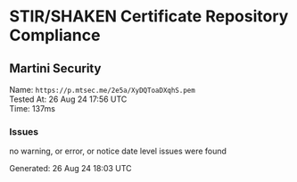 # STIR/SHAKEN Certificate Repository Compliance

## Martini Security

Name: `https://p.mtsec.me/2e5a/XyDQToaDXqhS.pem`\
Tested At: 26 Aug 24 17:56 UTC\
Time: 137ms

### Issues

no warning, or error, or notice date level issues were found

Generated: 26 Aug 24 18:03 UTC